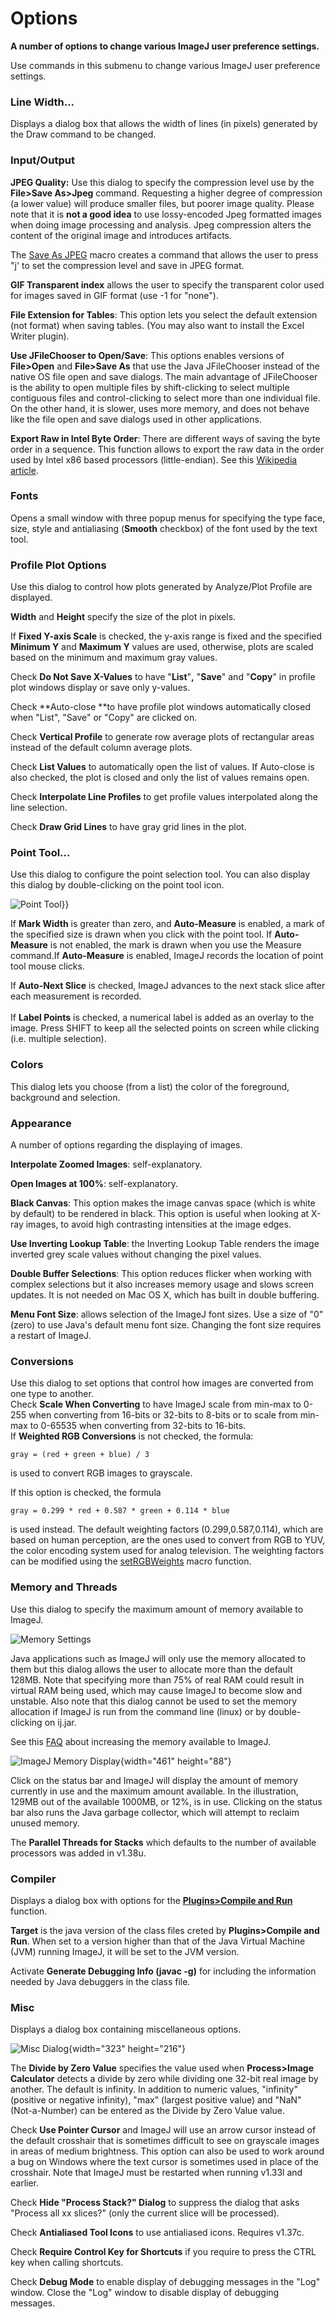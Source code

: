 # Options

**A number of options to change various ImageJ user preference
settings.**

Use commands in this submenu to change various ImageJ user preference
settings.

### Line Width\...

Displays a dialog box that allows the width of lines (in pixels)
generated by the Draw command to be changed.

### Input/Output

**JPEG Quality:** Use this dialog to specify the compression level use
by the **File\>Save As\>Jpeg** command. Requesting a higher degree of
compression (a lower value) will produce smaller files, but poorer image
quality. Please note that it is **not a good idea** to use lossy-encoded
Jpeg formatted images when doing image processing and analysis. Jpeg
compression alters the content of the original image and introduces
artifacts.

The [Save As JPEG](http://rsbweb.nih.gov/ij/macros/SaveAsJPEG.txt) macro
creates a command that allows the user to press \"j\' to set the
compression level and save in JPEG format.

**GIF Transparent index** allows the user to specify the transparent
color used for images saved in GIF format (use -1 for \"none\").

**File Extension for Tables**: This option lets you select the default
extension (not format) when saving tables. (You may also want to install
the Excel Writer plugin).

**Use JFileChooser to Open/Save**: This options enables versions of
**File\>Open** and **File\>Save As** that use the Java JFileChooser
instead of the native OS file open and save dialogs. The main advantage
of JFileChooser is the ability to open multiple files by shift-clicking
to select multiple contiguous files and control-clicking to select more
than one individual file. On the other hand, it is slower, uses more
memory, and does not behave like the file open and save dialogs used in
other applications.

**Export Raw in Intel Byte Order**: There are different ways of saving
the byte order in a sequence. This function allows to export the raw
data in the order used by Intel x86 based processors (little-endian).
See this [Wikipedia article](http://en.wikipedia.org/wiki/Endiannes).

### Fonts

Opens a small window with three popup menus for specifying the type
face, size, style and antialiasing (**Smooth** checkbox) of the font
used by the text tool.

### Profile Plot Options

Use this dialog to control how plots generated by Analyze/Plot Profile
are displayed.

**Width** and **Height** specify the size of the plot in pixels.

If **Fixed Y-axis Scale** is checked, the y-axis range is fixed and the
specified **Minimum Y** and **Maximum Y** values are used, otherwise,
plots are scaled based on the minimum and maximum gray values.

Check **Do Not Save X-Values** to have \"**List**\"**,** \"**Save**\"
and \"**Copy**\" in profile plot windows display or save only y-values.

Check \*\*Auto-close \*\*to have profile plot windows automatically
closed when \"List\", \"Save\" or \"Copy\" are clicked on.

Check **Vertical Profile** to generate row average plots of rectangular
areas instead of the default column average plots.

Check **List Values** to automatically open the list of values. If
Auto-close is also checked, the plot is closed and only the list of
values remains open.

Check **Interpolate Line Profiles** to get profile values interpolated
along the line selection.

Check **Draw Grid Lines** to have gray grid lines in the plot.

### Point Tool\...

Use this dialog to configure the point selection tool. You can also
display this dialog by double-clicking on the point tool icon.

![Point Tool](/{{/gui/edit/point-tool.png)}}

If **Mark Width** is greater than zero, and **Auto-Measure** is enabled,
a mark of the specified size is drawn when you click with the point
tool. If **Auto-Measure** is not enabled, the mark is drawn when you use
the Measure command.If **Auto-Measure** is enabled, ImageJ records the
location of point tool mouse clicks.

If **Auto-Next Slice** is checked, ImageJ advances to the next stack
slice after each measurement is recorded.\
\
If **Label Points** is checked, a numerical label is added as an overlay
to the image. Press SHIFT to keep all the selected points on screen
while clicking (i.e. multiple selection).

### Colors

This dialog lets you choose (from a list) the color of the foreground,
background and selection.

### Appearance

A number of options regarding the displaying of images.

**Interpolate Zoomed Images**: self-explanatory.

**Open Images at 100%**: self-explanatory.

**Black Canvas**: This option makes the image canvas space (which is
white by default) to be rendered in black. This option is useful when
looking at X-ray images, to avoid high contrasting intensities at the
image edges.

**Use Inverting Lookup Table**: the Inverting Lookup Table renders the
image inverted grey scale values without changing the pixel values.

**Double Buffer Selections**: This option reduces flicker when working
with complex selections but it also increases memory usage and slows
screen updates. It is not needed on Mac OS X, which has built in double
buffering.

**Menu Font Size**: allows selection of the ImageJ font sizes. Use a
size of \"0\" (zero) to use Java\'s default menu font size. Changing the
font size requires a restart of ImageJ.

### Conversions

Use this dialog to set options that control how images are converted
from one type to another.\
Check **Scale When Converting** to have ImageJ scale from min-max to
0-255 when converting from 16-bits or 32-bits to 8-bits or to scale from
min-max to 0-65535 when converting from 32-bits to 16-bits.\
If **Weighted RGB Conversions** is not checked, the formula:

    gray = (red + green + blue) / 3

is used to convert RGB images to grayscale.

If this option is checked, the formula

    gray = 0.299 * red + 0.587 * green + 0.114 * blue

is used instead. The default weighting factors (0.299,0.587,0.114),
which are based on human perception, are the ones used to convert from
RGB to YUV, the color encoding system used for analog television. The
weighting factors can be modified using the
[setRGBWeights](http://rsb.info.nih.gov/ij/developer/macro/functions.html#setRGBWeights)
macro function.

### Memory and Threads

Use this dialog to specify the maximum amount of memory available to
ImageJ.

![Memory Settings](/gui/edit/memory_settings.jpg)

Java applications such as ImageJ will only use the memory allocated to
them but this dialog allows the user to allocate more than the default
128MB. Note that specifying more than 75% of real RAM could result in
virtual RAM being used, which may cause ImageJ to become slow and
unstable. Also note that this dialog cannot be used to set the memory
allocation if ImageJ is run from the command line (linux) or by
double-clicking on ij.jar.

See this [FAQ](/faq/technical/how_do_i_increase_the_memory_in_imagej)
about increasing the memory available to ImageJ.

![ImageJ Memory
Display](http://rsb.info.nih.gov/ij/docs/images/memory2.jpg){width="461"
height="88"}

Click on the status bar and ImageJ will display the amount of memory
currently in use and the maximum amount available. In the illustration,
129MB out of the available 1000MB, or 12%, is in use. Clicking on the
status bar also runs the Java garbage collector, which will attempt to
reclaim unused memory.

The **Parallel Threads for Stacks** which defaults to the number of
available processors was added in v1.38u.

### Compiler

Displays a dialog box with options for the **[Plugins\>Compile and
Run](/gui/plugins/compile_and_run)** function.

**Target** is the java version of the class files creted by
**Plugins\>Compile and Run**. When set to a version higher than that of
the Java Virtual Machine (JVM) running ImageJ, it will be set to the JVM
version.

Activate **Generate Debugging Info (javac -g)** for including the
information needed by Java debuggers in the class file.

### Misc

Displays a dialog box containing miscellaneous options.

![Misc
Dialog](http://rsb.info.nih.gov/ij/docs/images/misc.jpg){width="323"
height="216"}

The **Divide by Zero Value** specifies the value used when
**Process\>Image Calculator** detects a divide by zero while dividing
one 32-bit real image by another. The default is infinity. In addition
to numeric values, \"infinity\" (positive or negative infinity), \"max\"
(largest positive value) and \"NaN\" (Not-a-Number) can be entered as
the Divide by Zero Value value.

Check **Use Pointer Cursor** and ImageJ will use an arrow cursor instead
of the default crosshair that is sometimes difficult to see on grayscale
images in areas of medium brightness. This option can also be used to
work around a bug on Windows where the text cursor is sometimes used in
place of the crosshair. Note that ImageJ must be restarted when running
v1.33l and earlier.

Check **Hide \"Process Stack?\" Dialog** to suppress the dialog that
asks \"Process all xx slices?\" (only the current slice will be
processed).

Check **Antialiased Tool Icons** to use antialiased icons. Requires
v1.37c.

Check **Require Control Key for Shortcuts** if you require to press the
CTRL key when calling shortcuts.

Check **Debug Mode** to enable display of debugging messages in the
\"Log\" window. Close the \"Log\" window to disable display of debugging
messages.

